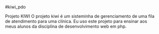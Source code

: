 # k i w i _ p d o 

Projeto KIWI
O projeto kiwi é um sisteminha de gerenciamento de uma fila de atendimento para uma clínica.
Eu uso este projeto para ensinar aos meus alunos da disciplina de desenvolvimento web em php.
